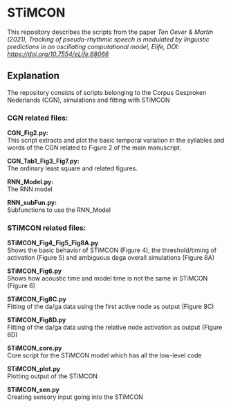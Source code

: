 # STiMCON 
This repository describes the scripts from the paper <i>Ten Oever & Martin (2021), Tracking of pseudo-rhythmic speech is modulated by linguistic predictions in an oscillating computational model, Elife, DOI: https://doi.org/10.7554/eLife.68066 </i> 

## Explanation
The repository consists of scripts belonging to the Corpus Gesproken Nederlands (CGN), simulations and fitting with STiMCON

### CGN related files:
<b>CGN_Fig2.py:</b>\
This script extracts and plot the basic temporal variation in the syllables and words of the CGN related to Figure 2 of the main manuscript.

<b>CGN_Tab1_Fig3_Fig7.py:</b>\
The ordinary least square and related figures.

<b>RNN_Model.py:</b>\
The RNN model

<b>RNN_subFun.py:</b>\
Subfunctions to use the RNN_Model

### STiMCON related files:
<b>STiMCON_Fig4_Fig5_Fig8A.py</b>\
Shows the basic behavior of STiMCON (Figure 4), the threshold/timing of activation (Figure 5) and ambiguous daga overall simulations (Figure 8A)

<b>STiMCON_Fig6.py</b>\
Shows how acoustic time and model time is not the same in STiMCON (Figure 6)

<b>STiMCON_Fig8C.py</b>\
Fitting of the da/ga data using the first active node as output (Figure 8C)

<b>STiMCON_Fig8D.py</b>\
Fitting of the da/ga data using the relative node activation as output (Figure 8D)

<b>STiMCON_core.py</b>\
Core script for the STiMCON model which has all the low-level code

<b>STiMCON_plot.py</b>\
Plotting output of the STiMCON

<b>STiMCON_sen.py</b>\
Creating sensory input going into the STiMCON
